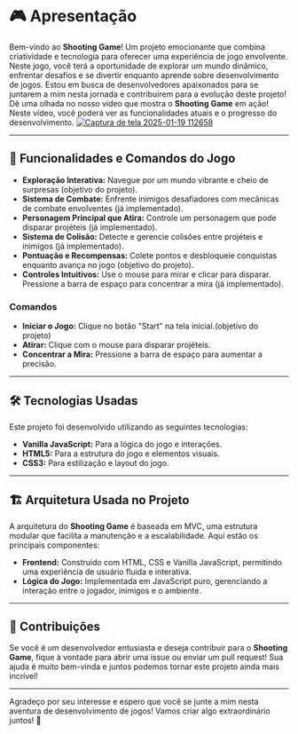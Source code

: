 # 🎮 Apresentação

Bem-vindo ao **Shooting Game**! Um projeto emocionante que combina criatividade e tecnologia para oferecer uma experiência de jogo envolvente. Neste jogo, você terá a oportunidade de explorar um mundo dinâmico, enfrentar desafios e se divertir enquanto aprende sobre desenvolvimento de jogos. Estou em busca de desenvolvedores apaixonados para se juntarem a mim nesta jornada e contribuírem para a evolução deste projeto!
Dê uma olhada no nosso vídeo que mostra o **Shooting Game** em ação! Neste vídeo, você poderá ver as funcionalidades atuais e o progresso do desenvolvimento.
[![Captura de tela 2025-01-19 112658](https://github.com/user-attachments/assets/359249a3-21ba-4956-8603-b6753239629e)](https://youtu.be/VsJpHwUkQcM)

---

## 🚀 Funcionalidades e Comandos do Jogo

- **Exploração Interativa:** Navegue por um mundo vibrante e cheio de surpresas (objetivo do projeto).
- **Sistema de Combate:** Enfrente inimigos desafiadores com mecânicas de combate envolventes (já implementado).
- **Personagem Principal que Atira:** Controle um personagem que pode disparar projéteis (já implementado).
- **Sistema de Colisão:** Detecte e gerencie colisões entre projéteis e inimigos (já implementado).
- **Pontuação e Recompensas:** Colete pontos e desbloqueie conquistas enquanto avança no jogo (objetivo do projeto).
- **Controles Intuitivos:** Use o mouse para mirar e clicar para disparar. Pressione a barra de espaço para concentrar a mira (já implementado).

### Comandos

- **Iniciar o Jogo:** Clique no botão "Start" na tela inicial.(objetivo do projeto)
- **Atirar:** Clique com o mouse para disparar projéteis.
- **Concentrar a Mira:** Pressione a barra de espaço para aumentar a precisão.

---

## 🛠️ Tecnologias Usadas

Este projeto foi desenvolvido utilizando as seguintes tecnologias:

- **Vanilla JavaScript:** Para a lógica do jogo e interações.
- **HTML5:** Para a estrutura do jogo e elementos visuais.
- **CSS3:** Para estilização e layout do jogo.

---

## 🏗️ Arquitetura Usada no Projeto

A arquitetura do **Shooting Game** é baseada em MVC, uma estrutura modular que facilita a manutenção e a escalabilidade. Aqui estão os principais componentes:

- **Frontend:** Construído com HTML, CSS e Vanilla JavaScript, permitindo uma experiência de usuário fluida e interativa.
- **Lógica do Jogo:** Implementada em JavaScript puro, gerenciando a interação entre o jogador, inimigos e o ambiente.

---

## 🤝 Contribuições

Se você é um desenvolvedor entusiasta e deseja contribuir para o **Shooting Game**, fique à vontade para abrir uma issue ou enviar um pull request! Sua ajuda é muito bem-vinda e juntos podemos tornar este projeto ainda mais incrível!

---

Agradeço por seu interesse e espero que você se junte a mim nesta aventura de desenvolvimento de jogos! Vamos criar algo extraordinário juntos! 🚀
